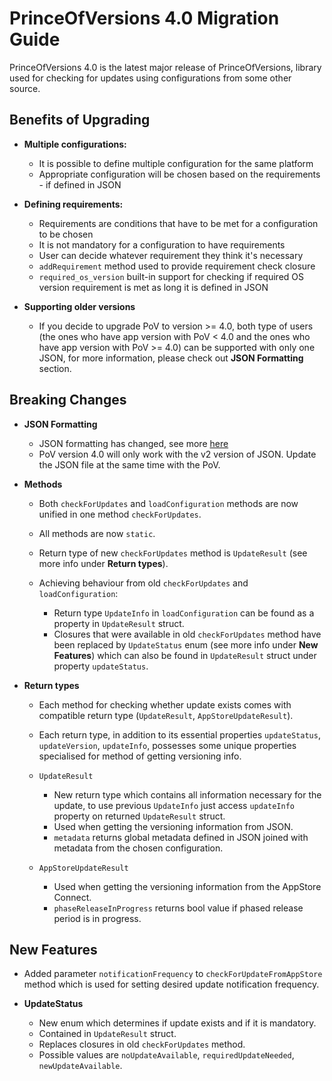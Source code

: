 # PrinceOfVersions 4.0 Migration Guide

PrinceOfVersions 4.0 is the latest major release of PrinceOfVersions, library used for checking for updates using configurations from some other source.

## Benefits of Upgrading

* **Multiple configurations:**

  * It is possible to define multiple configuration for the same platform
  * Appropriate configuration will be chosen based on the requirements - if defined in JSON

* **Defining requirements:**

  * Requirements are conditions that have to be met for a configuration to be chosen
  * It is not mandatory for a configuration to have requirements
  * User can decide whatever requirement they think it's necessary
  * `addRequirement` method used to provide requirement check closure
  * `required_os_version` built-in support for checking if required OS version requirement is met as long it is defined in JSON

* **Supporting older versions**

  * If you decide to upgrade PoV to version >= 4.0, both type of users (the ones who have app version with PoV < 4.0 and the ones who have app version with PoV >= 4.0) can be supported with only one JSON, for more information, please check out **JSON Formatting** section.

## Breaking Changes

* **JSON Formatting**

  * JSON formatting has changed, see more [here](JSON.md)
  * PoV version 4.0 will only work with the v2 version of JSON. Update the JSON file at the same time with the PoV.

* **Methods**

  * Both `checkForUpdates` and `loadConfiguration` methods are now unified in one method `checkForUpdates`.
  * All methods are now `static`.
  * Return type of new `checkForUpdates` method is `UpdateResult` (see more info under **Return types**).

  * Achieving behaviour from old `checkForUpdates` and `loadConfiguration`:

    * Return type `UpdateInfo` in `loadConfiguration` can be found as a property in `UpdateResult` struct.
    * Closures that were available in old `checkForUpdates` method have been replaced by `UpdateStatus` enum (see more info under **New Features**) which can also be found in `UpdateResult` struct under property `updateStatus`.

* **Return types**

  * Each method for checking whether update exists comes with compatible return type (`UpdateResult`, `AppStoreUpdateResult`).
  * Each return type, in addition to its essential properties `updateStatus`, `updateVersion`, `updateInfo`, possesses some unique properties specialised for method of getting versioning info.

  * `UpdateResult`

    * New return type which contains all information necessary for the update, to use previous `UpdateInfo` just access `updateInfo` property on returned `UpdateResult` struct.
    * Used when getting the versioning information from JSON.
    * `metadata` returns global metadata defined in JSON joined with metadata from the chosen configuration.

  * `AppStoreUpdateResult`

    * Used when getting the versioning information from the AppStore Connect.
    * `phaseReleaseInProgress` returns bool value if phased release period is in progress.

## New Features

* Added parameter `notificationFrequency` to `checkForUpdateFromAppStore` method which is used for setting desired update notification frequency.

* **UpdateStatus**

  * New enum which determines if update exists and if it is mandatory.
  * Contained in `UpdateResult` struct.
  * Replaces closures in old `checkForUpdates` method.
  * Possible values are `noUpdateAvailable`, `requiredUpdateNeeded`, `newUpdateAvailable`.
